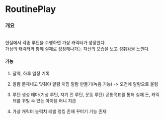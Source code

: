# RoutinePlay

### 개요
<br>
현실에서 각종 루틴을 수행하면 가상 캐릭터가 성장한다. 
<br>
가상의 캐릭터와 함께 실제로 성장해나가는 자신의 모습을 보고 성취감을 느낀다.

#### 기능
1. 달력, 하루 일정 기록
2. 알람
  문제내고 맞춰야 알람 꺼짐
  알람 만들기(녹음 기능) -> 오전에 알람으로 울림
3. 루틴 생성
  테마(기상 루틴, 자기 전 루틴, 운동 루틴)
  공통목표를 통해 실제 돈, 캐릭터를 꾸밀 수 있는 아이템 머니 지급

4. 가상 캐릭터
  능력치
  레벨
  랭킹 존재
  꾸미기 기능 존재

